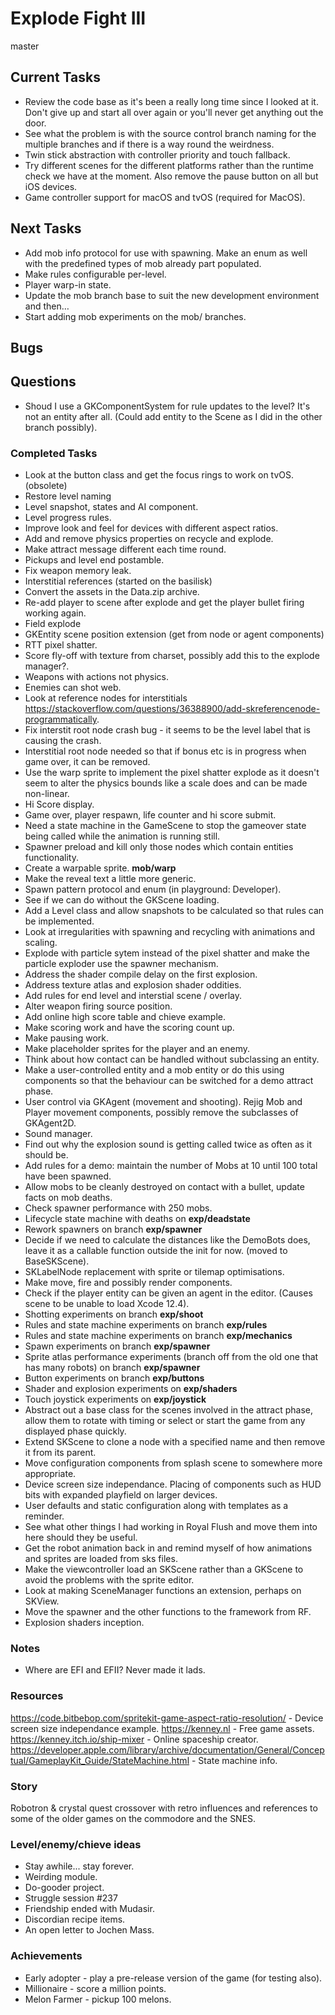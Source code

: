 # Explode Fight III
master

## Current Tasks
- Review the code base as it's been a really long time since I looked at it. Don't give up and start all over again or you'll never get anything out the door.
- See what the problem is with the source control branch naming for the multiple branches and if there is a way round the weirdness.
- Twin stick abstraction with controller priority and touch fallback.
- Try different scenes for the different platforms rather than the runtime check we have at the moment. Also remove the pause button on all but iOS devices.
- Game controller support for macOS and tvOS (required for MacOS).

## Next Tasks
- Add mob info protocol for use with spawning. Make an enum as well with the predefined types of mob already part populated.
- Make rules configurable per-level.
- Player warp-in state.
- Update the mob branch base to suit the new development environment and then…
- Start adding mob experiments on the mob/ branches.

## Bugs

## Questions
- Shoud I use a GKComponentSystem for rule updates to the level? It's not an entity after all. (Could add entity to the Scene as I did in the other branch possibly).

### Completed Tasks
- Look at the button class and get the focus rings to work on tvOS. (obsolete)
- Restore level naming 
- Level snapshot, states and AI component.
- Level progress rules.
- Improve look and feel for devices with different aspect ratios.
- Add and remove physics properties on recycle and explode.
- Make attract message different each time round.
- Pickups and level end postamble.
- Fix weapon memory leak.
- Interstitial references (started on the basilisk)
- Convert the assets in the Data.zip archive.
- Re-add player to scene after explode and get the player bullet firing working again.
- Field explode
- GKEntity scene position extension (get from node or agent components)
- RTT pixel shatter.
- Score fly-off with texture from charset, possibly add this to the explode manager?.
- Weapons with actions not physics.
- Enemies can shot web.
- Look at reference nodes for interstitials https://stackoverflow.com/questions/36388900/add-skreferencenode-programmatically.
- Fix interstit root node crash bug - it seems to be the level label that is causing the crash.
- Interstitial root node needed so that if bonus etc is in progress when game over, it can be removed.
- Use the warp sprite to implement the pixel shatter explode as it doesn't seem to alter the physics bounds like a scale does and can be made non-linear.
- Hi Score display.
- Game over, player respawn, life counter and hi score submit.
- Need a state machine in the GameScene to stop the gameover state being called while the animation is running still.
- Spawner preload and kill only those nodes which contain entities functionality.
- Create a warpable sprite. __mob/warp__
- Make the reveal text a little more generic.
- Spawn pattern protocol and enum (in playground: Developer).
- See if we can do without the GKScene loading.
- Add a Level class and allow snapshots to be calculated so that rules can be implemented.
- Look at irregularities with spawning and recycling with animations and scaling.
- Explode with particle sytem instead of the pixel shatter and make the particle exploder use the spawner mechanism.
- Address the shader compile delay on the first explosion.
- Address texture atlas and explosion shader oddities.
- Add rules for end level and interstial scene / overlay.
- Alter weapon firing source position.
- Add online high score table and chieve example.
- Make scoring work and have the scoring count up.
- Make pausing work.
- Make placeholder sprites for the player and an enemy.
- Think about how contact can be handled without subclassing an entity.
- Make a user-controlled entity and a mob entity or do this using components so that the behaviour can be switched for a demo attract phase.
- User control via GKAgent (movement and shooting). Rejig Mob and Player movement components, possibly remove the subclasses of GKAgent2D.
- Sound manager.
- Find out why the explosion sound is getting called twice as often as it should be.
- Add rules for a demo: maintain the number of Mobs at 10 until 100 total have been spawned.
- Allow mobs to be cleanly destroyed on contact with a bullet, update facts on mob deaths.
- Check spawner performance with 250 mobs.
- Lifecycle state machine with deaths on __exp/deadstate__
- Rework spawners on branch __exp/spawner__
- Decide if we need to calculate the distances like the DemoBots does, leave it as a callable function outside the init for now. (moved to BaseSKScene).
- SKLabelNode replacement with sprite or tilemap optimisations.
- Make move, fire and possibly render components.
- Check if the player entity can be given an agent in the editor. (Causes scene to be unable to load Xcode 12.4).
- Shotting experiments on branch __exp/shoot__
- Rules and state machine experiments on branch __exp/rules__
- Rules and state machine experiments on branch __exp/mechanics__
- Spawn experiments on branch __exp/spawner__
- Sprite atlas performance experiments (branch off from the old one that has many robots) on branch __exp/spawner__
- Button experiments on branch __exp/buttons__
- Shader and explosion experiments on __exp/shaders__
- Touch joystick experiments on __exp/joystick__
- Abstract out a base class for the scenes involved in the attract phase, allow them to rotate with timing or select or start the game from any displayed phase quickly.
- Extend SKScene to clone a node with a specified name and then remove it from its parent.
- Move configuration components from splash scene to somewhere more appropriate.
- Device screen size independance. Placing of components such as HUD bits with expanded playfield on larger devices.
- User defaults and static configuration along with templates as a reminder.
- See what other things I had working in Royal Flush and move them into here should they be useful.
- Get the robot animation back in and remind myself of how animations and sprites are loaded from sks files.
- Make the viewcontroller load an SKScene rather than a GKScene to avoid the problems with the sprite editor.
- Look at making SceneManager functions an extension, perhaps on SKView.
- Move the spawner and the other functions to the framework from RF.
- Explosion shaders inception.

### Notes
- Where are EFI and EFII? Never made it lads.

### Resources
https://code.bitbebop.com/spritekit-game-aspect-ratio-resolution/ - Device screen size independance example.
https://kenney.nl - Free game assets.
https://kenney.itch.io/ship-mixer - Online spaceship creator.
https://developer.apple.com/library/archive/documentation/General/Conceptual/GameplayKit_Guide/StateMachine.html - State machine info.  

### Story
Robotron & crystal quest crossover with retro influences and references to some of the older games on the commodore and the SNES.

### Level/enemy/chieve ideas
- Stay awhile... stay forever.
- Weirding module.
- Do-gooder project.
- Struggle session #237
- Friendship ended with Mudasir.
- Discordian recipe items.
- An open letter to Jochen Mass.

### Achievements
- Early adopter - play a pre-release version of the game (for testing also).
- Millionaire - score a million points.
- Melon Farmer - pickup 100 melons.
